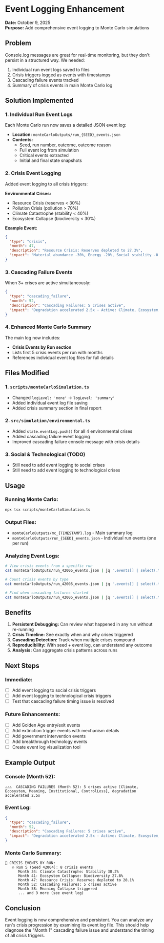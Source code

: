 # Event Logging Enhancement

**Date:** October 9, 2025  
**Purpose:** Add comprehensive event logging to Monte Carlo simulations

## Problem

Console.log messages are great for real-time monitoring, but they don't persist in a structured way. We needed:
1. Individual run event logs saved to files
2. Crisis triggers logged as events with timestamps
3. Cascading failure events tracked
4. Summary of crisis events in main Monte Carlo log

## Solution Implemented

### 1. Individual Run Event Logs

Each Monte Carlo run now saves a detailed JSON event log:
- **Location:** `monteCarloOutputs/run_{SEED}_events.json`
- **Contents:**
  - Seed, run number, outcome, outcome reason
  - Full event log from simulation
  - Critical events extracted
  - Initial and final state snapshots

### 2. Crisis Event Logging

Added event logging to all crisis triggers:

**Environmental Crises:**
- Resource Crisis (reserves < 30%)
- Pollution Crisis (pollution > 70%)
- Climate Catastrophe (stability < 40%)
- Ecosystem Collapse (biodiversity < 30%)

**Example Event:**
```json
{
  "type": "crisis",
  "month": 47,
  "description": "Resource Crisis: Reserves depleted to 27.3%",
  "impact": "Material abundance -30%, Energy -20%, Social stability -0.3"
}
```

### 3. Cascading Failure Events

When 3+ crises are active simultaneously:
```json
{
  "type": "cascading_failure",
  "month": 52,
  "description": "Cascading Failures: 5 crises active",
  "impact": "Degradation accelerated 2.5x - Active: Climate, Ecosystem, Meaning, Institutional, ControlLoss"
}
```

### 4. Enhanced Monte Carlo Summary

The main log now includes:
- **Crisis Events by Run section**
- Lists first 5 crisis events per run with months
- References individual event log files for full details

## Files Modified

### 1. `scripts/monteCarloSimulation.ts`
- Changed `logLevel: 'none'` → `logLevel: 'summary'`
- Added individual event log file saving
- Added crisis summary section in final report

### 2. `src/simulation/environmental.ts`
- Added `state.eventLog.push()` for all 4 environmental crises
- Added cascading failure event logging
- Improved cascading failure console message with crisis details

### 3. Social & Technological (TODO)
- Still need to add event logging to social crises
- Still need to add event logging to technological crises

## Usage

### Running Monte Carlo:
```bash
npx tsx scripts/monteCarloSimulation.ts
```

### Output Files:
- `monteCarloOutputs/mc_{TIMESTAMP}.log` - Main summary log
- `monteCarloOutputs/run_{SEED}_events.json` - Individual run events (one per run)

### Analyzing Event Logs:
```bash
# View crisis events from a specific run
cat monteCarloOutputs/run_42005_events.json | jq '.events[] | select(.type == "crisis" or .type == "cascading_failure")'

# Count crisis events by type
cat monteCarloOutputs/run_42005_events.json | jq '.events[] | select(.type == "crisis") | .description' | sort | uniq -c

# Find when cascading failures started
cat monteCarloOutputs/run_42005_events.json | jq '.events[] | select(.type == "cascading_failure") | .month'
```

## Benefits

1. **Persistent Debugging:** Can review what happened in any run without re-running
2. **Crisis Timeline:** See exactly when and why crises triggered
3. **Cascading Detection:** Track when multiple crises compound
4. **Reproducibility:** With seed + event log, can understand any outcome
5. **Analysis:** Can aggregate crisis patterns across runs

## Next Steps

### Immediate:
- [ ] Add event logging to social crisis triggers
- [ ] Add event logging to technological crisis triggers
- [ ] Test that cascading failure timing issue is resolved

### Future Enhancements:
- [ ] Add Golden Age entry/exit events
- [ ] Add extinction trigger events with mechanism details
- [ ] Add government intervention events
- [ ] Add breakthrough technology events
- [ ] Create event log visualization tool

## Example Output

### Console (Month 52):
```
⚠️⚠️⚠️  CASCADING FAILURES (Month 52): 5 crises active [Climate, Ecosystem, Meaning, Institutional, ControlLoss], degradation accelerated 2.5x
```

### Event Log:
```json
{
  "type": "cascading_failure",
  "month": 52,
  "description": "Cascading Failures: 5 crises active",
  "impact": "Degradation accelerated 2.5x - Active: Climate, Ecosystem, Meaning, Institutional, ControlLoss"
}
```

### Monte Carlo Summary:
```
🚨 CRISIS EVENTS BY RUN:
   🔥 Run 5 (Seed 42004): 8 crisis events
      Month 34: Climate Catastrophe: Stability 38.2%
      Month 41: Ecosystem Collapse: Biodiversity 27.8%
      Month 47: Resource Crisis: Reserves depleted to 28.1%
      Month 52: Cascading Failures: 5 crises active
      Month 58: Meaning Collapse triggered
      ... and 3 more (see event log)
```

## Conclusion

Event logging is now comprehensive and persistent. You can analyze any run's crisis progression by examining its event log file. This should help diagnose the "Month 1" cascading failure issue and understand the timing of all crisis triggers.

